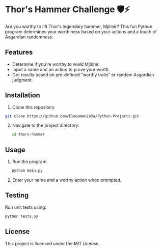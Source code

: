 
# Thor's Hammer Challenge 🛡️⚡

Are you worthy to lift Thor's legendary hammer, Mjölnir? This fun Python program determines your worthiness based on your actions and a touch of Asgardian randomness.

## Features
- Determine if you're worthy to wield Mjölnir.
- Input a name and an action to prove your worth.
- Get results based on pre-defined "worthy traits" or random Asgardian judgment.

## Installation

1. Clone this repository
```bash
git clone https://github.com/Elmoumen202a/Python-Projects.git
```
2. Navigate to the project directory:
```bash
   cd thors-hammer
   ```
## Usage
1. Run the program:
```bash
   python main.py
   ```
2. Enter your name and a worthy action when prompted.

## Testing
Run unit tests using:
```bash
python tests.py
```

## License
This project is licensed under the MIT License.
